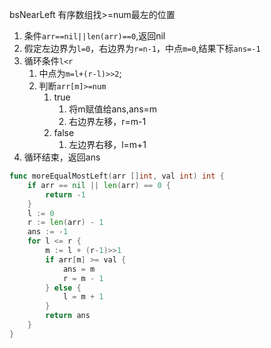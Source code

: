 bsNearLeft
有序数组找>=num最左的位置

1. 条件`arr==nil||len(arr)==0`,返回nil
2. 假定左边界为`l=0`，右边界为`r=n-1`，中点`m=0`,结果下标`ans=-1`
3. 循环条件`l<r`
   1. 中点为`m=l+(r-l)>>2`;
   2. 判断`arr[m]>=num`
      1.  true
          1. 将m赋值给ans,ans=m
          2. 右边界左移，r=m-1
      2.  false
          1.  左边界右移，l=m+1
4. 循环结束，返回ans

```go 
func moreEqualMostLeft(arr []int, val int) int {
	if arr == nil || len(arr) == 0 {
		return -1
	}
	l := 0
	r := len(arr) - 1
	ans := -1
	for l <= r {
		m := l + (r-1)>>1
		if arr[m] >= val {
			ans = m
			r = m - 1
		} else {
			l = m + 1
		}
		return ans
	}
}

```


